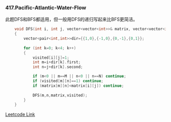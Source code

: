 ### 417.Pacific-Atlantic-Water-Flow

此题DFS和BFS都适用，但一般用DFS的递归写起来比BFS更简洁。
```cpp
    void DFS(int i, int j, vector<vector<int>>& matrix, vector<vector<int>>& visited)
    {
        vector<pair<int,int>>dir={{1,0},{-1,0},{0,-1},{0,1}};
        
        for (int k=0; k<4; k++)
        {
            visited[i][j]=1;
            int m=i+dir[k].first;
            int n=j+dir[k].second;

            if (m<0 || m==M || n<0 || n==N) continue;
            if (visited[m][n]==1) continue;
            if (matrix[m][n]<matrix[i][j]) continue;            
            
            DFS(m,n,matrix,visited);
        }
    }
```    


[Leetcode Link](https://leetcode.com/problems/pacific-atlantic-water-flow)